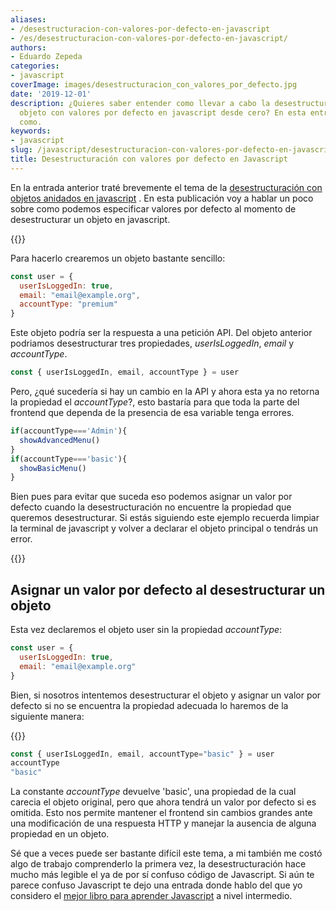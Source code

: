 ```yaml
---
aliases:
- /desestructuracion-con-valores-por-defecto-en-javascript
- /es/desestructuracion-con-valores-por-defecto-en-javascript/
authors:
- Eduardo Zepeda
categories:
- javascript
coverImage: images/desestructuracion_con_valores_por_defecto.jpg
date: '2019-12-01'
description: ¿Quieres saber entender como llevar a cabo la desestructuración de un
  objeto con valores por defecto en javascript desde cero? En esta entrada explico
  como.
keywords:
- javascript
slug: /javascript/desestructuracion-con-valores-por-defecto-en-javascript/
title: Desestructuración con valores por defecto en Javascript
---
```


En la entrada anterior traté brevemente el tema de la [desestructuración con objetos anidados en javascript](/es/javascript/desestructuracion-de-objetos-anidados-en-javascript/) . En esta publicación voy a hablar un poco sobre como podemos especificar valores por defecto al momento de desestructurar un objeto en javascript.

{{<ad0>}}

Para hacerlo crearemos un objeto bastante sencillo:

```javascript
const user = {
  userIsLoggedIn: true, 
  email: "email@example.org",
  accountType: "premium" 
}
```

Este objeto podría ser la respuesta a una petición API. Del objeto anterior podriamos desestructurar tres propiedades, _userIsLoggedIn_, _email_ y _accountType_.

```javascript
const { userIsLoggedIn, email, accountType } = user
```

Pero, ¿qué sucedería si hay un cambio en la API y ahora esta ya no retorna la propiedad el _accountType_?, esto bastaría para que toda la parte del frontend que dependa de la presencia de esa variable tenga errores.

```javascript
if(accountType==='Admin'){
  showAdvancedMenu()
}
if(accountType==='basic'){
  showBasicMenu()
}
```

Bien pues para evitar que suceda eso podemos asignar un valor por defecto cuando la desestructuración no encuentre la propiedad que queremos desestructurar. Si estás siguiendo este ejemplo recuerda limpiar la terminal de javascript y volver a declarar el objeto principal o tendrás un error.

{{<ad1>}}

## Asignar un valor por defecto al desestructurar un objeto

Esta vez declaremos el objeto user sin la propiedad _accountType_:

```javascript
const user = {
  userIsLoggedIn: true, 
  email: "email@example.org"
}
```

Bien, si nosotros intentemos desestructurar el objeto y asignar un valor por defecto si no se encuentra la propiedad adecuada lo haremos de la siguiente manera:

{{<ad2>}}

```javascript
const { userIsLoggedIn, email, accountType="basic" } = user
accountType
"basic"
```

La constante _accountType_ devuelve 'basic', una propiedad de la cual carecia el objeto original, pero que ahora tendrá un valor por defecto si es omitida. Esto nos permite mantener el frontend sin cambios grandes ante una modificación de una respuesta HTTP y manejar la ausencia de alguna propiedad en un objeto.

Sé que a veces puede ser bastante difícil este tema, a mi también me costó algo de trabajo comprenderlo la primera vez, la desestructuración hace mucho más legible el ya de por sí confuso código de Javascript. Si aún te parece confuso Javascript te dejo una entrada donde hablo del que yo considero el [mejor libro para aprender Javascript](/es/javascript/el-mejor-libro-para-aprender-javascript-moderno/) a nivel intermedio.